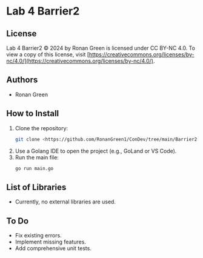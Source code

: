 # Lab 4 Barrier2

## License
Lab 4 Barrier2 © 2024 by Ronan Green is licensed under CC BY-NC 4.0. To view a copy of this license, visit [https://creativecommons.org/licenses/by-nc/4.0/](https://creativecommons.org/licenses/by-nc/4.0/).

## Authors
- Ronan Green

## How to Install
1. Clone the repository:
   ```sh
   git clone <https://github.com/RonanGreen1/ConDev/tree/main/Barrier2>
   ```
2. Use a Golang IDE to open the project (e.g., GoLand or VS Code).
3. Run the main file:
   ```sh
   go run main.go
   ```

## List of Libraries
- Currently, no external libraries are used.

## To Do
- Fix existing errors.
- Implement missing features.
- Add comprehensive unit tests.